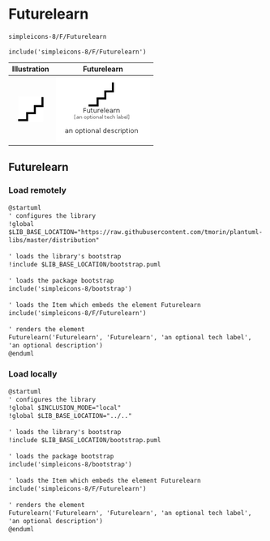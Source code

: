 # Futurelearn


```text
simpleicons-8/F/Futurelearn
```

```text
include('simpleicons-8/F/Futurelearn')
```



| Illustration | Futurelearn |
| :---: | :---: |
| ![illustration for Illustration](../../simpleicons-8/F/Futurelearn.png) | ![illustration for Futurelearn](../../simpleicons-8/F/Futurelearn.Local.png) |




## Futurelearn

### Load remotely
```plantuml
@startuml
' configures the library
!global $LIB_BASE_LOCATION="https://raw.githubusercontent.com/tmorin/plantuml-libs/master/distribution"

' loads the library's bootstrap
!include $LIB_BASE_LOCATION/bootstrap.puml

' loads the package bootstrap
include('simpleicons-8/bootstrap')

' loads the Item which embeds the element Futurelearn
include('simpleicons-8/F/Futurelearn')

' renders the element
Futurelearn('Futurelearn', 'Futurelearn', 'an optional tech label', 'an optional description')
@enduml
```

### Load locally
```plantuml
@startuml
' configures the library
!global $INCLUSION_MODE="local"
!global $LIB_BASE_LOCATION="../.."

' loads the library's bootstrap
!include $LIB_BASE_LOCATION/bootstrap.puml

' loads the package bootstrap
include('simpleicons-8/bootstrap')

' loads the Item which embeds the element Futurelearn
include('simpleicons-8/F/Futurelearn')

' renders the element
Futurelearn('Futurelearn', 'Futurelearn', 'an optional tech label', 'an optional description')
@enduml
```

